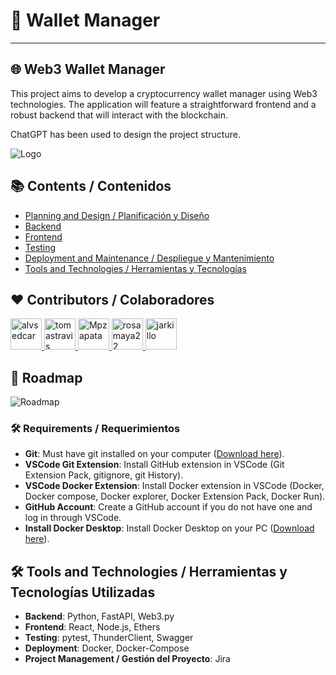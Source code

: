 # 🔐 Wallet Manager

---

## 🌐 Web3 Wallet Manager

This project aims to develop a cryptocurrency wallet manager using Web3 technologies. The application will feature a straightforward frontend and a robust backend that will interact with the blockchain.

ChatGPT has been used to design the project structure.

![Logo](https://github.com/jarkillo/WalletManager/blob/main/Frontend/src/assets/logo.png)

## 📚 Contents / Contenidos
- [Planning and Design / Planificación y Diseño](#planning-and-design--planificación-y-diseño)
- [Backend](#backend)
- [Frontend](#frontend)
- [Testing](#testing)
- [Deployment and Maintenance / Despliegue y Mantenimiento](#deployment-and-maintenance--despliegue-y-mantenimiento)
- [Tools and Technologies / Herramientas y Tecnologías](#tools-and-technologies--herramientas-y-tecnologías)

## ❤️ Contributors / Colaboradores

<a href="https://github.com/alvsedcar">
  <img src="https://avatars.githubusercontent.com/u/114604731?v=4" width="50" height="50" alt="alvsedcar">
</a>
<a href="https://github.com/tomastravis">
  <img src="https://avatars.githubusercontent.com/u/149080929?v=4" width="50" height="50" alt="tomastravis">
</a>
<a href="https://github.com/Mpzapata">
  <img src="https://avatars.githubusercontent.com/u/148989122?v=4" width="50" height="50" alt="Mpzapata">
</a>
<a href="https://github.com/rosamaya22">
  <img src="https://avatars.githubusercontent.com/u/152426648?v=4" width="50" height="50" alt="rosamaya22">
</a>
<a href="https://github.com/jarkillo">
  <img src="https://avatars.githubusercontent.com/u/107489788?v=4" width="50" height="50" alt="jarkillo">
</a>

## 🚀 Roadmap

![Roadmap](https://github.com/jarkillo/WalletManager/assets/107489788/8e8a8c93-fad9-44ca-883e-de3e16bc51bd)

### 🛠️ Requirements / Requerimientos

- **Git**: Must have git installed on your computer ([Download here](https://git-scm.com/downloads)).
- **VSCode Git Extension**: Install GitHub extension in VSCode (Git Extension Pack, gitignore, git History).
- **VSCode Docker Extension**: Install Docker extension in VSCode (Docker, Docker compose, Docker explorer, Docker Extension Pack, Docker Run).
- **GitHub Account**: Create a GitHub account if you do not have one and log in through VSCode.
- **Install Docker Desktop**: Install Docker Desktop on your PC ([Download here](https://www.docker.com/products/docker-desktop/)).

## 🛠️ Tools and Technologies / Herramientas y Tecnologías Utilizadas
- **Backend**: Python, FastAPI, Web3.py
- **Frontend**: React, Node.js, Ethers
- **Testing**: pytest, ThunderClient, Swagger
- **Deployment**: Docker, Docker-Compose
- **Project Management / Gestión del Proyecto**: Jira
